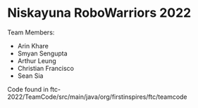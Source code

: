 # Niskayuna RoboWarriors 2022

Team Members:
- Arin Khare
- Smyan Sengupta
- Arthur Leung
- Christian Francisco
- Sean Sia

Code found in ftc-2022/TeamCode/src/main/java/org/firstinspires/ftc/teamcode
